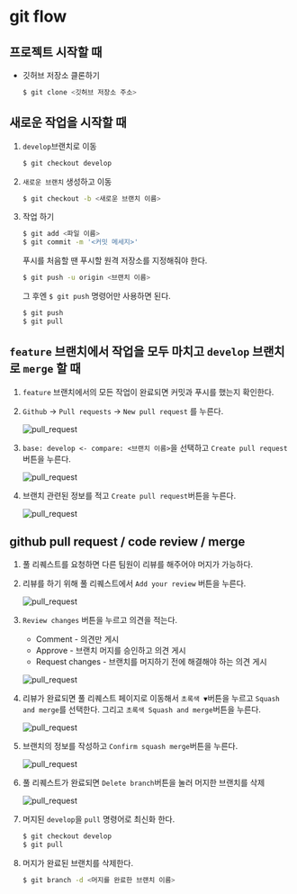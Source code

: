 # git flow 

## 프로젝트 시작할 때

* 깃허브 저장소 클론하기

    ```bash
    $ git clone <깃허브 저장소 주소>
    ```


## 새로운 작업을 시작할 때

1. `develop`브랜치로 이동

    ```bash
    $ git checkout develop
    ```

2. `새로운 브랜치` 생성하고 이동

    ```bash
    $ git checkout -b <새로운 브랜치 이름>
    ```

3. 작업 하기

    ```bash
    $ git add <파일 이름>
    $ git commit -m '<커밋 메세지>'
    ```
    
    푸시를 처음할 땐 푸시할 원격 저장소를 지정해줘야 한다.

    ```bash
    $ git push -u origin <브랜치 이름>
    ```

    그 후엔 `$ git push` 명령어만 사용하면 된다.

    ```bash
    $ git push
    $ git pull
    ```


## `feature` 브랜치에서 작업을 모두 마치고 `develop` 브랜치로 `merge` 할 때

1. `feature` 브랜치에서의 모든 작업이 완료되면 커밋과 푸시를 했는지 확인한다.

2. `Github` -> `Pull requests` -> `New pull request` 를 누른다.

    ![pull_request](./git_flow_imgs/pull_request_01.PNG)

3. `base: develop <- compare: <브랜치 이름>`을 선택하고 `Create pull request` 버튼을 누른다.

    ![pull_request](./git_flow_imgs/pull_request_02.PNG)


4. 브랜치 관련된 정보를 적고 `Create pull request`버튼을 누른다.

    ![pull_request](./git_flow_imgs/pull_request_03.PNG)


## github pull request / code review / merge

1. 풀 리퀘스트를 요청하면 다른 팀원이 리뷰를 해주어야 머지가 가능하다.

2. 리뷰를 하기 위해 풀 리퀘스트에서 `Add your review` 버튼을 누른다.

    ![pull_request](./git_flow_imgs/pull_request_04.PNG)

3. `Review changes` 버튼을 누르고 의견을 적는다.

    * Comment - 의견만 게시
    * Approve - 브랜치 머지를 승인하고 의견 게시
    * Request changes - 브랜치를 머지하기 전에 해결해야 하는 의견 게시

    ![pull_request](./git_flow_imgs/pull_request_05.PNG)

4. 리뷰가 완료되면 풀 리퀘스트 페이지로 이동해서 `초록색 ▼`버튼을 누르고 `Squash and merge`를 선택한다. 그리고 `초록색 Squash and merge`버튼을 누른다.

    ![pull_request](./git_flow_imgs/pull_request_06.PNG)

5. 브랜치의 정보를 작성하고 `Confirm squash merge`버튼을 누른다.

    ![pull_request](./git_flow_imgs/pull_request_07.PNG)

6. 풀 리퀘스트가 완료되면 `Delete branch`버튼을 눌러 머지한 브랜치를 삭제

    ![pull_request](./git_flow_imgs/pull_request_08.PNG)

7. 머지된 `develop`을 `pull` 명령어로 최신화 한다.

    ```bash
    $ git checkout develop
    $ git pull
    ```

8. 머지가 완료된 브랜치를 삭제한다.

    ```bash
    $ git branch -d <머지를 완료한 브랜치 이름>
    ```